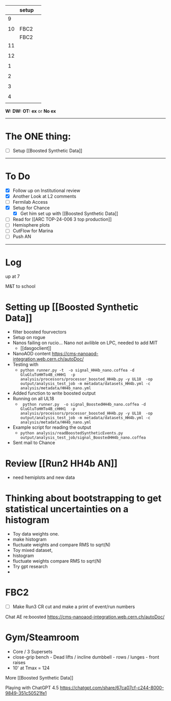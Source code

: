 
|     | setup |     |
| --- | ----- | --- |
| 9   |       |     |
|     |       |     |
| 10  | FBC2  |     |
|     | FBC2  |     |
| 11  |       |     |
|     |       |     |
| 12  |       |     |
|     |       |     |
| 1   |       |     |
|     |       |     |
| 2   |       |     |
|     |       |     |
| 3   |       |     |
|     |       |     |
| 4   |       |     |
|     |       |     |

**W:**
**DW:**
**OT:**
**ex** or **No ex**

---
# The ONE thing: 
- [ ] Setup  [[Boosted Synthetic Data]]

---
# To Do

- [x] Follow up on Institutional review
- [x] Another Look at L2 comments
- [ ] Fermilab Access
- [x] Setup for Chance
	- [x] Get him set up with [[Boosted Synthetic Data]]
- [ ]  Read for [[ARC TOP-24-006 3 top production]]
- [ ] Hemisphere plots 
- [ ] CutFlow for Marina
- [ ] Push AN 
---

# Log

up at 7 

M&T to school

# Setting up [[Boosted Synthetic Data]]
- filter boosted fourvectors
- Setup on rogue
- Nanos failing on rucio... Nano not avilible on LPC, needed to add MIT
	- [[dasgoclient]]
- NanoAOD content https://cms-nanoaod-integration.web.cern.ch/autoDoc/
- Testing with
	- `python runner.py -t  -o signal_HH4b_nano.coffea -d GluGluToHHTo4B_cHHH1  -p analysis/processors/processor_boosted_HH4b.py -y UL18  -op output/analysis_test_job -m metadata/datasets_HH4b.yml -c analysis/metadata/HH4b_nano.yml`
- Added function to write boosted output 
- Running on all UL18
	- ` python runner.py  -o signal_BoostedHH4b_nano.coffea -d GluGluToHHTo4B_cHHH1  -p analysis/processors/processor_boosted_HH4b.py -y UL18  -op output/analysis_test_job -m metadata/datasets_HH4b.yml -c analysis/metadata/HH4b_nano.yml`
- Example script for reading the output
	- `python analysis/readBoostedSyntheticEvents.py output/analysis_test_job/signal_BoostedHH4b_nano.coffea`
- Sent mail to Chance


# Review [[Run2 HH4b AN]]
- need hemiplots and new data

# Thinking about bootstrapping to get statistical uncertainties on a histogram
- Toy data weights one.
- make histogram 
- fluctuate weights and compare RMS to sqrt(N)
- Toy mixed dataset, 
- histogram
- fluctuate weights compare RMS to sqrt(N)
- Try gpt research
- 


# FBC2
- [ ] Make Run3 CR cut and make a print of event/run numbers


Chat AE re:boosted
https://cms-nanoaod-integration.web.cern.ch/autoDoc/

# Gym/Steamroom
- Core / 3 Supersets
- close-grip bench - Dead lifts / incline dumbbell - rows / lunges - front raises
- 10' at Tmax = 124

More [[Boosted Synthetic Data]]


Playing with ChatGPT 4.5
https://chatgpt.com/share/67ca07cf-c244-8000-9849-351c50521fe1